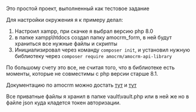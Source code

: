Это простой проект, выполненный как тестовое задание 

Для настройки окружения я к примеру делал:
1. Настроил xampp, при скачке я выбрал версию php 8.0
2. в папке xampp\htdocs создал папку amocrm_form, в ней будут храниться все нужные файлы и скрипты
3. Инициализировал через команду  `composer init`, и установил нужную библиотеку через `composer require amocrm/amocrm-api-library`

По большому счету это все, не считая того, что в библиотеке есть моменты, которые не совместимы с php версии старше 8.1.

Документацию по amocrm можно достать [тут](https://www.amocrm.ru/developers/content/crm_platform/platform-abilities) и [тут](https://github.com/amocrm/amocrm-api-php/tree/master)
    
Все приватные файлы я хранил в папке vault\vault.php или в ней же но в файле json куда кладется токен авторизации.
